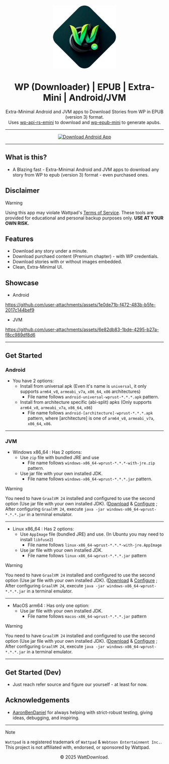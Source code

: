 <p align="center">
  <img src="logo.png" alt="WattDownload Logo" width="200px">
</p>

<h1 align="center">WP (Downloader) | EPUB | Extra-Mini | Android/JVM</h1>

<p align="center">
  Extra-Minimal Android and JVM apps to Download Stories from WP in EPUB (version 3) format. <br/>
  Uses <a href="/wp-backend-rs-emini/wattpad-rs">wp-api-rs-emini</a> to download and <a href="/wp-backend-rs-emini/wp-epub-mini">wp-epub-mini</a> to generate apubs.
</p>

---

<div align="center">
  <a href="https://github.com/WattDownload/wp-epub-rs-emini/releases/latest">
    <img src="https://img.shields.io/badge/Download%20For%20Android%20or%20Desktop%20(JVM)%20now!-darkgreen?style=for-the-badge&logo=abdownloadmanager&logoColor=f5f5f5" alt="Download Android App">
  </a>
</div>

---

## What is this?
- A Blazing fast - Extra-Minimal Android and JVM apps to download any story from WP to epub (version 3) format - even purchased ones.

## Disclaimer
> [!WARNING]
> Using this app may violate Wattpad's [Terms of Service](https://policies.wattpad.com/terms/). These tools are provided for educational and personal backup purposes only. **USE AT YOUR OWN RISK.**

## Features
- Download any story under a minute.
- Download purchaed content (Premium chapter) - with WP credentials.
- Download stories with or without images embedded.
- Clean, Extra-Minimal UI.

## Showcase
- Android

https://github.com/user-attachments/assets/1e0de71b-f472-483b-b5fe-2017c144bef9

- JVM

https://github.com/user-attachments/assets/6e82db83-1bde-4295-b27a-f8cc989df8d6

---

## Get Started
### Android
 - You have 2 options:
   - Install from universal apk (Even it's name is `universal`, it only supports `arm64_v8`, `armeabi_v7a`, `x86_64`, `x86` architectures)
     - File name follows `android-universal-wprust-*.*.*.apk` pattern.
   - Install from architecture specific (abi-split) apks (Only supports `arm64_v8`, `armeabi_v7a`, `x86_64`, `x86`)
     - File name follows `android-[architecture]-wprust-*.*.*.apk` pattern, where [architecture] is one of `arm64_v8`, `armeabi_v7a`, `x86_64`, `x86`.

---

### JVM
 - Windows x86_64 : Has 2 options:
   - Use `zip` file with bundled JRE and use
     - File name follows `windows-x86_64-wprust-*.*.*-with-jre.zip` pattern.
   - Use jar file with your own installed JDK.
     - File name follows `windows-x86_64-wprust-*.*.*.jar` pattern.
 > [!WARNING]
 > You need to have `GraalVM 24` installed and configured to use the second option (Use jar file with your own installed JDK). ([Download](https://www.graalvm.org/downloads/) & [Configure](https://www.graalvm.org/latest/getting-started/windows/) ; After configuring `GraalVM 24`, execute `java -jar windows-x86_64-wprust-*.*.*.jar` in a terminal emulator. 
---
 - Linux x86_64 : Has 2 options:
   - Use `AppImage` file (bundled JRE) and use. (In Ubuntu you may need to install `libfuse2`)
     - File name follows `linux-x86_64-wprust-*.*.*-with-jre.AppImage`
   - Use jar file with your own installed JDK.
     - File name follows `linux-x86_64-wprust-*.*.*.jar` pattern
 > [!WARNING]
 > You need to have `GraalVM 24` installed and configured to use the second option (Use jar file with your own installed JDK). ([Download](https://www.graalvm.org/downloads/) & [Configure](https://www.graalvm.org/latest/getting-started/linux/) ; After configuring `GraalVM 24`, execute `java -jar windows-x86_64-wprust-*.*.*.jar` in a terminal emulator.
---
 - MacOS arm64 : Has only one option:
   - Use jar file with your own installed JDK.
     - File name follows `macos-x86_64-wprust-*.*.*.jar` pattern
 > [!WARNING]
 > You need to have `GraalVM 24` installed and configured to use the second option (Use jar file with your own installed JDK). ([Download](https://www.graalvm.org/downloads/) & [Configure](https://www.graalvm.org/latest/getting-started/macos/) ; After configuring `GraalVM 24`, execute `java -jar windows-x86_64-wprust-*.*.*.jar` in a terminal emulator.
---
## Get Started (Dev)
- Just reach refer source and figure our yourself - at least for now.

## Acknowledgements
- [AaronBenDaniel](https://github.com/AaronBenDaniel) for always helping with strict-robust testing, giving ideas, debugging, and inspiring.

---

> [!NOTE]
> `Wattpad` is a registered trademark of `Wattpad` & `Webtoon Entertainment Inc.`. This project is not affiliated with, endorsed, or sponsored by Wattpad.

<p align="center">© 2025 WattDownload.</p>
